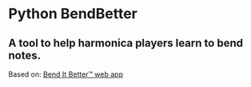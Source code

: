# Python BendBetter

## A tool to help harmonica players learn to bend notes.

Based on: [Bend It Better™ web app](https://www.harmonica.com/bending-tool/)
